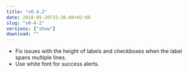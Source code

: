 ```yaml
---
title: "v0.4.2"
date: 2018-05-20T15:36:04+02:00
slug: "v0-4-2"
versions: ["show"]
download: ""
---
```


- Fix issues with the height of labels and checkboxes when the label spans multiple lines.
- Use white font for success alerts.